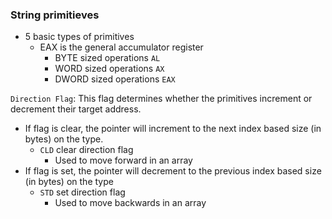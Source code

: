 ### String primitieves
* 5 basic types of primitives
  * EAX is the general accumulator register
    * BYTE sized operations `AL`
    * WORD sized operations `AX`
    * DWORD sized operations `EAX`

`Direction Flag`: This flag determines whether the primitives increment or decrement their target address. 
  * If flag is clear, the pointer will increment to the next index based size (in bytes) on the type. 
    * `CLD` clear direction flag
      * Used to move forward in an array
  * If flag is set, the pointer will decrement to the previous index based size (in bytes) on the type
    * `STD` set direction flag
      * Used to move backwards in an array

